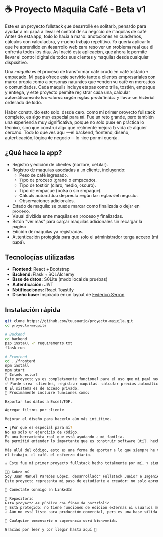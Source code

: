 # ☕ Proyecto Maquila Café - Beta v1

Este es un proyecto fullstack que desarrollé en solitario, pensado para ayudar a mi papá a llevar el control de su negocio de maquilas de café. Antes de esta app, todo lo hacía a mano: anotaciones en cuadernos, cálculos con calculadora, y mucho trabajo repetitivo. Yo quería aplicar lo que he aprendido en desarrollo web para resolver un problema real que él enfrenta todos los días. Así nació esta aplicación, que ahora le permite llevar el control digital de todos sus clientes y maquilas desde cualquier dispositivo.

Una *maquila* es el proceso de transformar café crudo en café tostado y empacado. Mi papá ofrece este servicio tanto a clientes empresariales con marca propia como a personas naturales que venden su café en mercados o comunidades. Cada maquila incluye etapas como trilla, tostión, empaque y entrega, y este proyecto permite registrar cada una, calcular automáticamente los valores según reglas predefinidas y llevar un historial ordenado de todo.

Haber construido esto solo, desde cero, como mi primer proyecto fullstack completo, es algo muy especial para mí. Fue un reto grande, pero también una experiencia muy significativa, porque no solo puse en práctica lo técnico, sino que construí algo que realmente mejora la vida de alguien cercano. Todo lo que ves aquí —el backend, frontend, diseño, autenticación, lógica de negocio— lo hice por mi cuenta.

## ¿Qué hace la app?

- Registro y edición de clientes (nombre, celular).
- Registro de maquilas asociadas a un cliente, incluyendo:
  - Peso de café ingresado.
  - Tipo de proceso (granel o empacado).
  - Tipo de tostión (claro, medio, oscuro).
  - Tipo de empaque (bolsa o sin empaque).
  - Cálculo automático de precio según las reglas del negocio.
  - Observaciones adicionales.
- Estado de maquila: se puede marcar como finalizada o dejar en proceso.
- Visual dividida entre maquilas en proceso y finalizadas.
- Botón "ver más" para cargar maquilas adicionales sin recargar la página.
- Edición de maquilas ya registradas.
- Autenticación protegida para que solo el administrador tenga acceso (mi papá).

## Tecnologías utilizadas

- **Frontend:** React + Bootstrap
- **Backend:** Flask + SQLAlchemy
- **Base de datos:** SQLite (modo local de pruebas)
- **Autenticación:** JWT
- **Notificaciones:** React Toastify
- **Diseño base:** Inspirado en un layout de [Federico Serron](https://www.linkedin.com/in/serron-federico/)

## Instalación rápida

```bash
git clone https://github.com/tuusuario/proyecto-maquila.git
cd proyecto-maquila

# Backend
cd backend
pip install -r requirements.txt
flask run

# Frontend
cd ../frontend
npm install
npm start
🚀 Estado actual
Este proyecto ya es completamente funcional para el uso que mi papá necesitaba.
✅ Puede crear clientes, registrar maquilas, calcular precios automáticamente, editar maquilas existentes y filtrar maquilas entre "En proceso" y "Finalizadas".
🔒 El sistema es de acceso privado.
📌 Próximamente incluiré funciones como:

Exportar los datos a Excel/PDF.

Agregar filtros por cliente.

Mejorar el diseño para hacerlo aún más intuitivo.

❤️ ¿Por qué es especial para mí?
No es solo un ejercicio de código.
Es una herramienta real que está ayudando a mi familia.
Me permitió entender lo importante que es construir software útil, hecho a medida, que resuelva problemas reales.

Más allá del código, esto es una forma de aportar a lo que siempre he visto en casa:
el trabajo, el café, el esfuerzo diario.

☕️ Este fue mi primer proyecto fullstack hecho totalmente por mí, y siempre va a tener un lugar especial en mi camino como desarrollador.

👨‍💻 Sobre mí
Soy Juan Manuel Paredes López, desarrollador Fullstack Junior e Ingeniero Mecatrónico.
Este proyecto representa mi paso de estudiante a creador: no solo aprendí nuevas tecnologías, sino que desarrollé la confianza de construir algo completo y útil por mi cuenta.

📎 Conéctate conmigo en LinkedIn

📁 Repositorio
Este proyecto es público con fines de portafolio.
🔐 Está protegido: no tiene funciones de edición externas ni usuarios múltiples.
⚠️ Aún no está listo para producción comercial, pero es una base sólida y real de lo que sé hacer.

💬 Cualquier comentario o sugerencia será bienvenida.

Gracias por leer y por llegar hasta aquí 🙌
